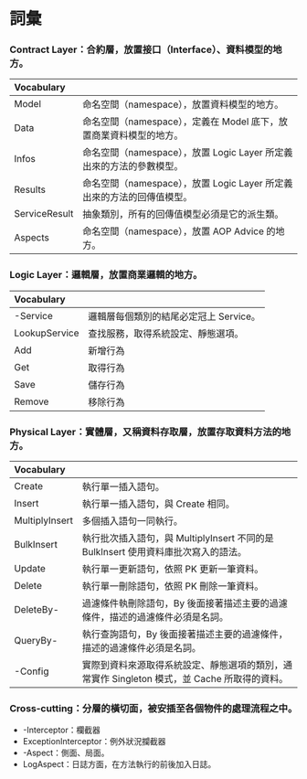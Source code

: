 # 詞彙

### Contract Layer：合約層，放置接口（Interface）、資料模型的地方。

|Vocabulary||
|:--|:--|
|Model|命名空間（namespace），放置資料模型的地方。|
|Data|命名空間（namespace），定義在 Model 底下，放置商業資料模型的地方。|
|Infos|命名空間（namespace），放置 Logic Layer 所定義出來的方法的參數模型。|
|Results|命名空間（namespace），放置 Logic Layer 所定義出來的方法的回傳值模型。|
|ServiceResult|抽象類別，所有的回傳值模型必須是它的派生類。|
|Aspects|命名空間（namespace），放置 AOP Advice 的地方。|

### Logic Layer：邏輯層，放置商業邏輯的地方。

|Vocabulary||
|:--|:--|
|-Service|邏輯層每個類別的結尾必定冠上 Service。|
|LookupService|查找服務，取得系統設定、靜態選項。|
|Add|新增行為|
|Get|取得行為|
|Save|儲存行為|
|Remove|移除行為|

### Physical Layer：實體層，又稱資料存取層，放置存取資料方法的地方。

|Vocabulary||
|:--|:--|
|Create|執行單一插入語句。|
|Insert|執行單一插入語句，與 Create 相同。|
|MultiplyInsert|多個插入語句一同執行。|
|BulkInsert|執行批次插入語句，與 MultiplyInsert 不同的是 BulkInsert 使用資料庫批次寫入的語法。|
|Update|執行單一更新語句，依照 PK 更新一筆資料。|
|Delete|執行單一刪除語句，依照 PK 刪除一筆資料。|
|DeleteBy-|過濾條件執刪除語句，By 後面接著描述主要的過濾條件，描述的過濾條件必須是名詞。|
|QueryBy-|執行查詢語句，By 後面接著描述主要的過濾條件，描述的過濾條件必須是名詞。|
|-Config|實際到資料來源取得系統設定、靜態選項的類別，通常實作 Singleton 模式，並 Cache 所取得的資料。|

### Cross-cutting：分層的橫切面，被安插至各個物件的處理流程之中。

- -Interceptor：欄截器
- ExceptionInterceptor：例外狀況攔截器
- -Aspect：側面、局面。
- LogAspect：日誌方面，在方法執行的前後加入日誌。
